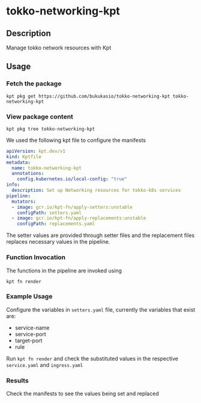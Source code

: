 # tokko-networking-kpt

## Description

Manage tokko network resources with Kpt

## Usage

### Fetch the package
`kpt pkg get https://github.com/bukukasio/tokko-networking-kpt tokko-networking-kpt`

### View package content
`kpt pkg tree tokko-networking-kpt`


We used the following kpt file to configure the manifests

```yaml
apiVersion: kpt.dev/v1
kind: Kptfile
metadata:
  name: tokko-networking-kpt
  annotations:
    config.kubernetes.io/local-config: "true"
info:
  description: Set up Networking resources for tokko-k8s services
pipeline:
  mutators:
  - image: gcr.io/kpt-fn/apply-setters:unstable
    configPath: setters.yaml
  - image: gcr.io/kpt-fn/apply-replacements:unstable
    configPath: replacements.yaml
```

The setter values are provided through setter files and the replacement files replaces necessary values in the pipeline.

### Function Invocation

The functions in the pipeline are invoked using

`kpt fn render`

### Example Usage

Configure the variables in `setters.yaml` file, currently the variables that exist are:
 - service-name
 - service-port
 - target-port
 - rule

Run `kpt fn render` and check the substituted values in the respective `service.yaml` and `ingress.yaml`

### Results

Check the manifests to see the values being set and replaced
